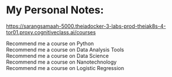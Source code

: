 # My Personal Notes:

https://sarangsamaah-5000.theiadocker-3-labs-prod-theiak8s-4-tor01.proxy.cognitiveclass.ai/courses


Recommend me a course on Python </br>
Recommend me a course on Data Analysis Tools </br>
Recommend me a course on Data Science </br>
Recommend me a course on Nanotechnology </br>
Recommend me a course on Logistic Regression </br>

